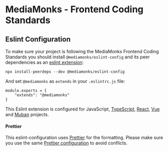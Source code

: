 # MediaMonks - Frontend Coding Standards

## Eslint Configuration

To make sure your project is following the MediaMonks Frontend Coding Standards you should install `@mediamonks/eslint-config` and its peer dependencies as an [eslint extension](https://eslint.org/docs/user-guide/configuring#extending-configuration-files):

```
npx install-peerdeps --dev @mediamonks/eslint-config
```

And set `@mediamonks` as `extends` in your `.eslintrc.js` file:

```
module.exports = {
    "extends": "@mediamonks"
}
```

This Eslint extension is configured for JavaScript, [TypeScript](http://typescriptlang.org/), [React](https://reactjs.org/), [Vue](https://vuejs.org/) and [Muban](https://mediamonks.github.io/muban/) projects.

#### Prettier
This eslint-configuration uses [Prettier](https://prettier.io/) for the formatting. Please make sure you use the same [Prettier configuration](.prettierrc) to avoid conflicts.